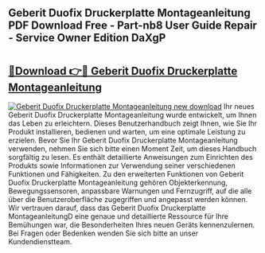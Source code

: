 ## Geberit Duofix Druckerplatte Montageanleitung PDF Download Free - Part-nb8 User Guide Repair - Service Owner Edition DaXgP

# <h2><a href="http://df90gj1.blite.top/?on=Geberit+Duofix+Druckerplatte+Montageanleitung">🔗Download 👉🔴 Geberit Duofix Druckerplatte Montageanleitung</a></h2>

[![Geberit Duofix Druckerplatte Montageanleitung new download](https://i.imgur.com/lujVjoI.png)](http://df90gj1.blite.top/?on=Geberit+Duofix+Druckerplatte+Montageanleitung)
Ihr neues Geberit Duofix Druckerplatte Montageanleitung wurde entwickelt, um Ihnen das Leben zu erleichtern. Dieses Benutzerhandbuch zeigt Ihnen, wie Sie Ihr Produkt installieren, bedienen und warten, um eine optimale Leistung zu erzielen. Bevor Sie Ihr Geberit Duofix Druckerplatte Montageanleitung verwenden, nehmen Sie sich bitte einen Moment Zeit, um dieses Handbuch sorgfältig zu lesen. Es enthält detaillierte Anweisungen zum Einrichten des Produkts sowie Informationen zur Verwendung seiner verschiedenen Funktionen und Fähigkeiten. Zu den erweiterten Funktionen von Geberit Duofix Druckerplatte Montageanleitung gehören Objekterkennung, Bewegungssensoren, anpassbare Warnungen und Fernzugriff, auf die alle über die Benutzeroberfläche zugegriffen und angepasst werden können. Wir vertrauen darauf, dass das Geberit Duofix Druckerplatte MontageanleitungD eine genaue und detaillierte Ressource für Ihre Bemühungen war, die Besonderheiten Ihres neuen Geräts kennenzulernen. Bei Fragen oder Bedenken wenden Sie sich bitte an unser Kundendienstteam.
